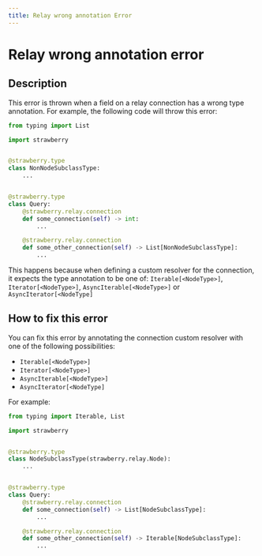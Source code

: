 ```yaml
---
title: Relay wrong annotation Error
---
```


# Relay wrong annotation error

## Description

This error is thrown when a field on a relay connection has a wrong
type annotation. For example, the following code will throw this error:

```python
from typing import List

import strawberry


@strawberry.type
class NonNodeSubclassType:
    ...


@strawberry.type
class Query:
    @strawberry.relay.connection
    def some_connection(self) -> int:
        ...

    @strawberry.relay.connection
    def some_other_connection(self) -> List[NonNodeSubclassType]:
        ...
```

This happens because when defining a custom resolver for the connection,
it expects the type annotation to be one of: `Iterable[<NodeType>]`,
`Iterator[<NodeType>]`, `AsyncIterable[<NodeType>]` or `AsyncIterator[<NodeType]`

## How to fix this error

You can fix this error by annotating the connection custom resolver with
one of the following possibilities:

- `Iterable[<NodeType>]`
- `Iterator[<NodeType>]`
- `AsyncIterable[<NodeType>]`
- `AsyncIterator[<NodeType]`

For example:

```python
from typing import Iterable, List

import strawberry


@strawberry.type
class NodeSubclassType(strawberry.relay.Node):
    ...


@strawberry.type
class Query:
    @strawberry.relay.connection
    def some_connection(self) -> List[NodeSubclassType]:
        ...

    @strawberry.relay.connection
    def some_other_connection(self) -> Iterable[NodeSubclassType]:
        ...
```
